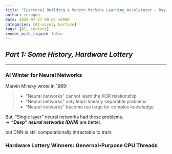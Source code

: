 ```yaml
---
title: "[Lecture] Building a Modern Machine Learning Accelerator - Day 1"
author: zerogod
date: 2025-07-27 09:04 +0900
categories: [AI-accel, Lecture]
tags: [AI, Lecture]
render_with_liquid: false
---
```


## ***Part 1: Some History, Hardware Lottery***
---
### AI Winter for Neural Networks   
Marvin Minsky wrote in 1969:
> - “Neural networks” cannot learn the XOR relationship
> - “Neural networks” only learn linearly separable problems
> - “Neural networks” become too large for complex knowledge

But, “Single layer” neural networks had these problems.   
&rarr; ***“Deep” neural networks (DNN)*** are better.  

but DNN is still computationally intractable to train.

### Hardware Lottery Winners: Genernal-Purpose CPU Threads
